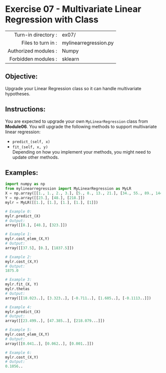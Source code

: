 # Exercise 07 - Multivariate Linear Regression with Class

|                         |                        |
| -----------------------:| ---------------------- |
|   Turn-in directory :   |  ex07/                 |
|   Files to turn in :    |  mylinearregression.py |
|   Authorized modules :  |  Numpy                 |
|   Forbidden modules :   |  sklearn               |

## Objective: 
Upgrade your Linear Regression class so it can handle multivariate hypotheses.

## Instructions:
You are expected to upgrade your own `MyLinearRegression` class from **Module06**. You will upgrade the following methods to support multivariate linear regression:
- `predict_(self, x)` 
- `fit_(self, x, y)`   
Depending on how you implement your methods, you might need to update other methods.
## Examples:
```python
import numpy as np
from mylinearregression import MyLinearRegression as MyLR
X = np.array([[1., 1., 2., 3.], [5., 8., 13., 21.], [34., 55., 89., 144.]])
Y = np.array([[23.], [48.], [218.]])
mylr = MyLR([[1.], [1.], [1.], [1.], [1]])

# Example 0:
mylr.predict_(X)
# Output:
array([[8.], [48.], [323.]])

# Example 1:
mylr.cost_elem_(X,Y)
# Output:
array([[37.5], [0.], [1837.5]])

# Example 2:
mylr.cost_(X,Y)
# Output:
1875.0

# Example 3:
mylr.fit_(X, Y)
mylr.thetas
# Output:
array([[18.023..], [3.323..], [-0.711..], [1.605..], [-0.1113..]])

# Example 4:
mylr.predict_(X)
# Output:
array([[23.499..], [47.385..], [218.079...]])

# Example 5:
mylr.cost_elem_(X,Y)
# Output:
array([[0.041..], [0.062..], [0.001..]])

# Example 6:
mylr.cost_(X,Y)
# Output:
0.1056..
```